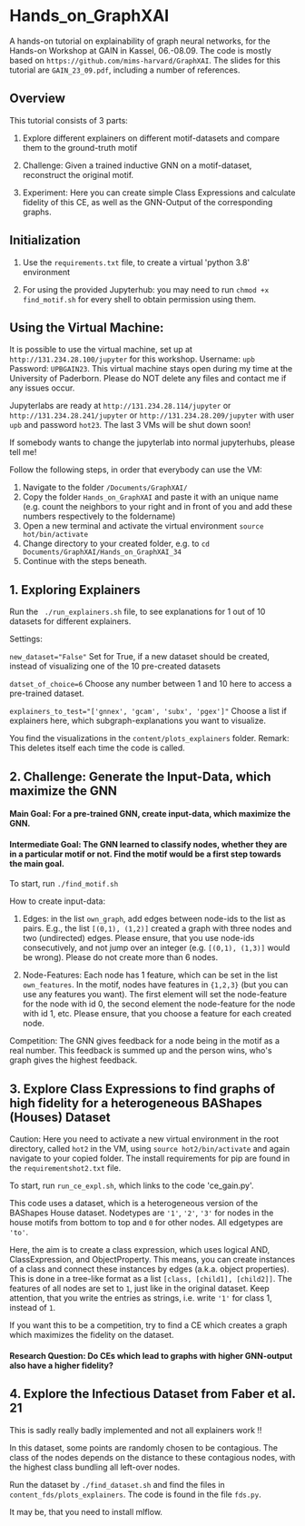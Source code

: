 # Hands_on_GraphXAI
A hands-on tutorial on explainability of graph neural networks, for the Hands-on Workshop at GAIN in Kassel, 06.-08.09. The code is mostly based on `https://github.com/mims-harvard/GraphXAI`. The slides for this tutorial are `GAIN_23_09.pdf`, including a number of references.

## Overview

This tutorial consists of 3 parts:

1. Explore different explainers on different motif-datasets and compare them to the ground-truth motif

2. Challenge: Given a trained inductive GNN on a motif-dataset, reconstruct the original motif.

3. Experiment: Here you can create simple Class Expressions and calculate fidelity of this CE, as well as the GNN-Output of the corresponding graphs.

## Initialization

1. Use the `requirements.txt` file, to create a virtual 'python 3.8' environment

2. For using the provided Jupyterhub: you may need to run `chmod +x find_motif.sh` for every shell to obtain permission using them.

## Using the Virtual Machine:
It is possible to use the virtual machine, set up at `http://131.234.28.100/jupyter` for this workshop.  Username: `upb` Password: `UPBGAIN23`. This virtual machine stays open during my time at the University of Paderborn. Please do NOT delete any files and contact me if any issues occur.


Jupyterlabs are ready at `http://131.234.28.114/jupyter` or `http://131.234.28.241/jupyter` or `http://131.234.28.209/jupyter` with user `upb` and password `hot23`. The last 3 VMs will be shut down soon!

If somebody wants to change the jupyterlab into normal jupyterhubs, please tell me!


Follow the following steps, in order that everybody can use the VM:

1. Navigate to the folder `/Documents/GraphXAI/`
2. Copy the folder `Hands_on_GraphXAI` and paste it with an unique name (e.g. count the neighbors to your right and in front of you and add these numbers respectively to the foldername)
3. Open a new terminal and activate the virtual environment `source hot/bin/activate`
4. Change directory to your created folder, e.g. to `cd Documents/GraphXAI/Hands_on_GraphXAI_34`
5. Continue with the steps beneath.

## 1. Exploring Explainers

Run the ` ./run_explainers.sh` file, to see explanations for 1 out of 10 datasets for different explainers.

Settings:

`new_dataset="False"` Set for True, if a new dataset should be created, instead of visualizing one of the 10 pre-created datasets

`datset_of_choice=6` Choose any number between 1 and 10 here to access a pre-trained dataset.

`explainers_to_test="['gnnex', 'gcam', 'subx', 'pgex']"` Choose a list if explainers here, which subgraph-explanations you want to visualize.

You find the visualizations in the `content/plots_explainers` folder. Remark: This deletes itself each time the code is called.


## 2. Challenge: Generate the Input-Data, which maximize the GNN

#### Main Goal: For a pre-trained GNN, create input-data, which maximize the GNN. 
#### Intermediate Goal: The GNN learned to classify nodes, whether they are in a particular motif or not. Find the motif would be a first step towards the main goal.

To start, run `./find_motif.sh`

How to create input-data:

1. Edges: in the list `own_graph`, add edges between node-ids to the list as pairs. E.g., the list `[(0,1), (1,2)]` created a graph with three nodes and two (undirected) edges. Please ensure, that you use node-ids consecutively, and not jump over an integer (e.g. `[(0,1), (1,3)]` would be wrong). Please do not create more than 6 nodes.

2. Node-Features: Each node has 1 feature, which can be set in the list `own_features`. In the motif, nodes have features in `{1,2,3}` (but you can use any features you want). The first element will set the node-feature for the node with id 0, the second element the node-feature for the node with id 1, etc. Please ensure, that you choose a feature for each created node.

Competition: The GNN gives feedback for a node being in the motif as a real number. This feedback is summed up and the person wins, who's graph gives the highest feedback.

## 3. Explore Class Expressions to find graphs of high fidelity for a heterogeneous BAShapes (Houses) Dataset

Caution: Here you need to activate a new virtual environment in the root directory, called `hot2` in the VM, using `source hot2/bin/activate` and again navigate to your copied folder. The install requirements for pip are found in the `requirementshot2.txt` file.

To start, run `run_ce_expl.sh`, which links to the code 'ce_gain.py'.

This code uses a dataset, which is a heterogeneous version of the BAShapes House dataset. Nodetypes are `'1'`, `'2'`, `'3'` for nodes in the house motifs from bottom to top and `0` for other nodes. All edgetypes are `'to'`. 

Here, the aim is to create a class expression, which uses logical AND, ClassExpression, and ObjectProperty. This means, you can create instances of a class and connect these instances by edges (a.k.a. object properties). This is done in a tree-like format as a list `[class, [child1], [child2]]`. The features of all nodes are set to `1`, just like in the original dataset. Keep attention, that you write the entries as strings, i.e. write `'1'` for class 1, instead of `1`.

If you want this to be a competition, try to find a CE which creates a graph which maximizes the fidelity on the dataset.

#### Research Question: Do CEs which lead to graphs with higher GNN-output also have a higher fidelity?


## 4. Explore the Infectious Dataset from Faber et al. 21

This is sadly really badly implemented and not all explainers work !!

In this dataset, some points are randomly chosen to be contagious. The class of the nodes depends on the distance to these contagious nodes, with the highest class bundling all left-over nodes. 

Run the dataset by `./find_dataset.sh` and find the files in `content_fds/plots_explainers`. The code is found in the file `fds.py`. 

It may be, that you need to install mlflow. 
